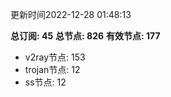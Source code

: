 更新时间2022-12-28 01:48:13

**总订阅: 45**
**总节点: 826**
**有效节点: 177**
- v2ray节点: 153
- trojan节点: 12
- ss节点: 12
